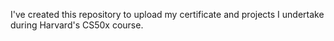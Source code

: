 I've created this repository to upload my certificate and projects I undertake during Harvard's CS50x course. 

